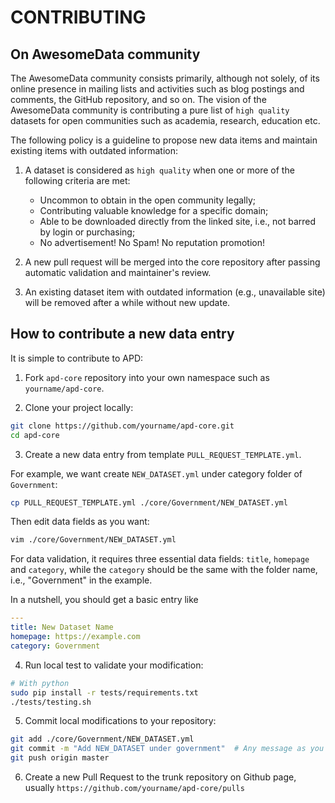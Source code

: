 # CONTRIBUTING

## On AwesomeData community

The AwesomeData community consists primarily, although not solely, of its online presence in mailing lists and activities such as blog postings and comments, the GitHub repository, and so on. The vision of the AwesomeData community is contributing a pure list of `high quality` datasets for open communities such as academia, research, education etc.

The following policy is a guideline to propose new data items and maintain existing items with outdated information:

1. A dataset is considered as `high quality` when one or more of the following criteria are met:
    * Uncommon to obtain in the open community legally;
    * Contributing valuable knowledge for a specific domain;
    * Able to be downloaded directly from the linked site, i.e., not barred by login or purchasing;
    * No advertisement! No Spam! No reputation promotion!

2. A new pull request will be merged into the core repository after passing automatic validation and maintainer's review.

3. An existing dataset item with outdated information (e.g., unavailable site) will be removed after a while without new update.

## How to contribute a new data entry

It is simple to contribute to APD:

1. Fork `apd-core` repository into your own namespace such as `yourname/apd-core`.

2. Clone your project locally:
```bash
git clone https://github.com/yourname/apd-core.git
cd apd-core
```

3. Create a new data entry from template `PULL_REQUEST_TEMPLATE.yml`. 

For example, we want create `NEW_DATASET.yml` under category folder of `Government`:
```bash
cp PULL_REQUEST_TEMPLATE.yml ./core/Government/NEW_DATASET.yml
```
Then edit data fields as you want:
```bash
vim ./core/Government/NEW_DATASET.yml 
```
For data validation, it requires three essential data fields: `title`, `homepage` and `category`, while the `category` should be the same with the folder name, i.e., "Government" in the example.

In a nutshell, you should get a basic entry like
```yaml
---
title: New Dataset Name
homepage: https://example.com
category: Government
```

4. Run local test to validate your modification:
```bash
# With python
sudo pip install -r tests/requirements.txt
./tests/testing.sh
```

5. Commit local modifications to your repository:
```bash
git add ./core/Government/NEW_DATASET.yml
git commit -m "Add NEW_DATASET under government"  # Any message as you want
git push origin master
```

6. Create a new Pull Request to the trunk repository on Github page, usually `https://github.com/yourname/apd-core/pulls`